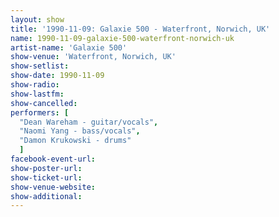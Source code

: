 ```yaml
---
layout: show
title: '1990-11-09: Galaxie 500 - Waterfront, Norwich, UK'
name: 1990-11-09-galaxie-500-waterfront-norwich-uk
artist-name: 'Galaxie 500'
show-venue: 'Waterfront, Norwich, UK'
show-setlist: 
show-date: 1990-11-09
show-radio: 
show-lastfm: 
show-cancelled: 
performers: [
  "Dean Wareham - guitar/vocals",
  "Naomi Yang - bass/vocals",
  "Damon Krukowski - drums"
  ]
facebook-event-url: 
show-poster-url: 
show-ticket-url: 
show-venue-website: 
show-additional: 
---
```


